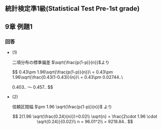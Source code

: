 ## 統計検定準1級(Statistical Test Pre-1st grade)
## 9章 例題1
### 回答

- (1)
    
    二項分布の標準偏差 $\sqrt{\frac{p(1-p)}{n}}$より
    
    $$
    0.43\pm 1.96\sqrt{\frac{p(1-p)}{n}}\\
    = 0.43\pm 1.96\sqrt{\frac{0.43(1-0.43)}{n}}\\
    = 0.43\pm 0.02744..\\
    
    0.403.. 〜 0.457..
    $$
    
- (2)
    
    信頼区間幅 $\pm 1.96 \sqrt{\frac{p(1-p)}{n}}$ より
    
    $$
    2(1.96 \sqrt{\frac{0.24}{n}})=0.02\\
    \sqrt{n} = \frac{2\cdot 1.96 \cdot \sqrt{0.24}}{0.02}\\
    n = 96.01^2\\
    = 9218.84..
    $$